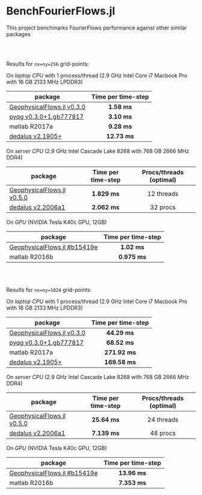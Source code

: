 # BenchFourierFlows.jl
This project benchmarks FourierFlows performance against other similar packages

<br/>
<br/>

Results for `nx=ny=256` grid-points:

On *laptop CPU* with 1 process/thread (2.9 GHz Intel Core i7 Macbook Pro with 16 GB 2133 MHz LPDDR3)

| package        | Time per time-step  |
| -------------  |:-------------:|
|[GeophysicalFlows.jl v0.3.0](https://github.com/FourierFlows/GeophysicalFlows.jl/tree/v0.3.0) | **1.58 ms** |
|[pyqg v0.3.0+1.gb777817](https://github.com/pyqg/pyqg/tree/b777817ecc34893407585894e3c7ab1a6160c19c)|  **3.10 ms** |
|matlab R2017a|  **9.28 ms** |
|[dedalus v2.1905+](https://bitbucket.org/dedalus-project/dedalus/src/e3f973ecb5d1861b54d12e4500e2298593f23e4a/)|  **12.73 ms** |

On *server CPU* (2.9 GHz Intel Cascade Lake 8268 with 768 GB 2666 MHz DDR4)

| package        | Time per time-step  | Procs/threads (optimal)  |
| -------------  |:-------------:|:-------------:|
|[GeophysicalFlows.jl v0.5.0](https://github.com/FourierFlows/GeophysicalFlows.jl/tree/v0.5.0) | **1.829 ms** | 12 threads |
|[dedalus v2.2006a1](https://github.com/DedalusProject/dedalus/commit/a8606126812b7034fb413693f8031777b38d0877)|  **2.062 ms** | 32 procs |

On *GPU* (NVIDIA Tesla K40c GPU, 12GB)

| package        | Time per time-step  |
| -------------  |:-------------:|
|[GeophysicalFlows.jl #b15419e](https://github.com/FourierFlows/GeophysicalFlows.jl/tree/b15419e4fe093666c0b72cf1191328e631c5ed20) | **1.02 ms** |
|matlab R2016b|  **0.975 ms** |

<br/>
<br/>

Results for `nx=ny=1024` grid-points:

On *laptop CPU* with 1 process/thread (2.9 GHz Intel Core i7 Macbook Pro with 16 GB 2133 MHz LPDDR3)

| package        | Time per time-step  |
| -------------  |:-------------:|
|[GeophysicalFlows.jl v0.3.0](https://github.com/FourierFlows/GeophysicalFlows.jl/tree/v0.3.0) | **44.29 ms** |
|[pyqg v0.3.0+1.gb777817](https://github.com/pyqg/pyqg/tree/b777817ecc34893407585894e3c7ab1a6160c19c)|  **68.52 ms** |
|matlab R2017a|  **271.92 ms** |
|[dedalus v2.1905+](https://bitbucket.org/dedalus-project/dedalus/src/e3f973ecb5d1861b54d12e4500e2298593f23e4a/)|  **169.58 ms** |

On *server CPU* (2.9 GHz Intel Cascade Lake 8268 with 768 GB 2666 MHz DDR4)

| package        | Time per time-step  | Procs/threads (optimal)  |
| -------------  |:-------------:|:-------------:|
|[GeophysicalFlows.jl v0.5.0](https://github.com/FourierFlows/GeophysicalFlows.jl/tree/v0.5.0) | **25.64 ms** | 24 threads |
|[dedalus v2.2006a1](https://github.com/DedalusProject/dedalus/commit/a8606126812b7034fb413693f8031777b38d0877)|  **7.139 ms** | 48 procs |

On *GPU* (NVIDIA Tesla K40c GPU, 12GB)

| package        | Time per time-step  |
| -------------  |:-------------:|
| [GeophysicalFlows.jl #b15419e](https://github.com/FourierFlows/GeophysicalFlows.jl/tree/b15419e4fe093666c0b72cf1191328e631c5ed20) | **13.96 ms** |
|matlab R2016b|  **7.353 ms** |
